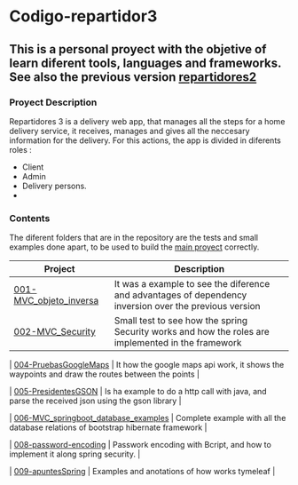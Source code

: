 
# Codigo-repartidor3

## This is a personal proyect with the objetive of learn diferent tools, languages and frameworks. See also the previous version [repartidores2]()



### Proyect Description
Repartidores 3 is a delivery web app, that manages all the steps for a home delivery service, it receives, manages and gives all the neccesary information for the delivery. For this actions, the app is divided in diferents roles :
- Client
- Admin 
- Delivery persons. 
- 

### Contents
The diferent folders that are in the repository are the tests and small examples done apart, to be used to build the [main proyect](https://github.com/MeikiO/Codigo-repartidor3/tree/master/ProyectoRepartidor3) correctly.

| Project                 |   Description                                                |
|-------------------------|-------------------------------------------------------------|
| [001-MVC_objeto_inversa](https://github.com/MeikiO/Codigo-repartidor3/tree/master/001-MVC_objeto_inversa) | It was a example to see the diference and advantages of dependency inversion over the previous version |
| [002-MVC_Security](https://github.com/MeikiO/Codigo-repartidor3/tree/desarrollo/002-MVC_Security) |  Small test to see how the spring Security works and how the roles are implemented in the framework  |

| [004-PruebasGoogleMaps](https://github.com/MeikiO/Codigo-repartidor3/tree/desarrollo/004-PruebasGoogleMaps) |  It how the google maps api work, it shows the waypoints and draw the routes between the points |

| [005-PresidentesGSON](https://github.com/MeikiO/Codigo-repartidor3/tree/desarrollo/005-PresidentesGSON) |  Is ha example to do a http call with java, and parse the received json using the gson library  |

| [006-MVC_springboot_database_examples](https://github.com/MeikiO/Codigo-repartidor3/tree/desarrollo/006-MVC_springboot_database_examples) |  Complete example with all the database relations of bootstrap hibernate framework |

| [008-password-encoding](https://github.com/MeikiO/Codigo-repartidor3/tree/desarrollo/008-password-encoding) |  Passwork encoding with Bcript, and how to implement it along spring security.  |

| [009-apuntesSpring](https://github.com/MeikiO/Codigo-repartidor3/tree/desarrollo/009-apuntesSpring) |  Examples and anotations of how works tymeleaf  |
